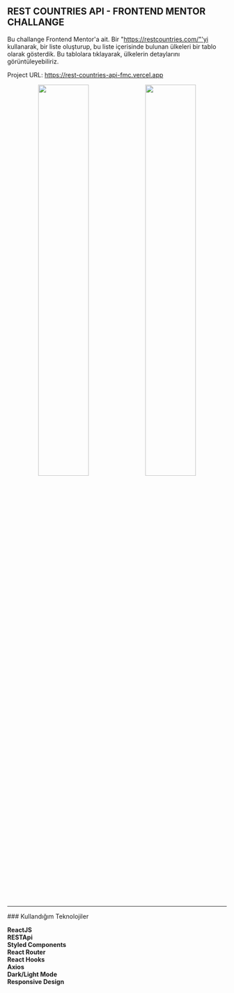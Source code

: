 ## REST COUNTRIES API - FRONTEND MENTOR CHALLANGE

Bu challange Frontend Mentor'a ait. Bir "https://restcountries.com/"'yi kullanarak, bir liste oluşturup, bu liste içerisinde bulunan ülkeleri bir tablo olarak gösterdik. Bu tablolara tıklayarak, ülkelerin detaylarını görüntüleyebiliriz.

Project URL: https://rest-countries-api-fmc.vercel.app

<p align="center">
<img src="https://i.imgur.com/XqQXQZb.png" width="48%" height="auto" alt="">
<img src="https://i.imgur.com/XqQXQZb.png" width="48%" height="auto" alt="">
</p>

<hr>
### Kullandığım Teknolojiler

**ReactJS**  
**RESTApi**  
**Styled Components**  
**React Router**  
**React Hooks**  
**Axios**  
**Dark/Light Mode**  
**Responsive Design**
